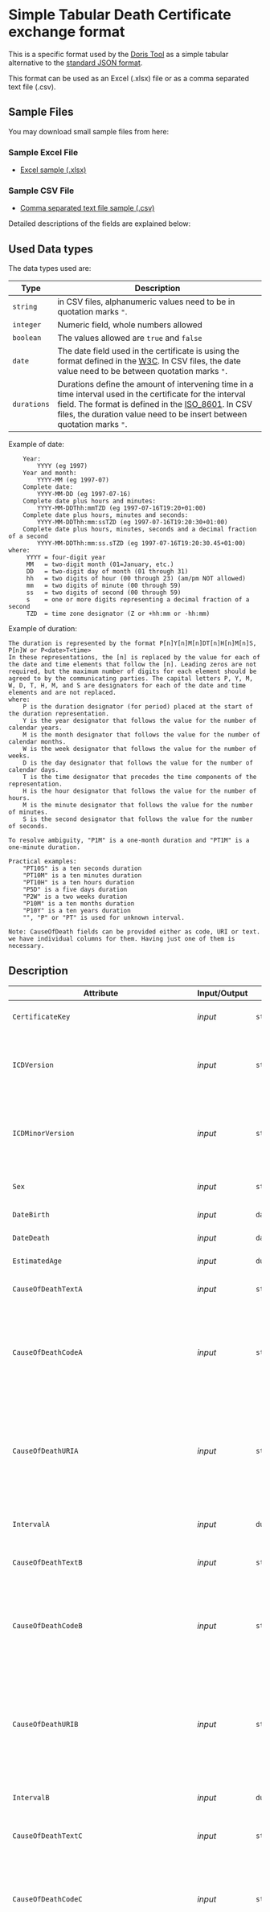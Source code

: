 ﻿# Simple Tabular Death Certificate exchange format

This is a specific format used by the [Doris Tool](https://icd.who.int/doris) as a simple tabular alternative to the [standard JSON format](json-format.md).

This format can be used as an Excel (.xlsx) file or as a comma separated text file (.csv). 

## Sample Files
You may download small sample files from here:
### Sample Excel File
- [Excel sample (.xlsx)](sample.xlsx)

### Sample CSV File
- [Comma separated text file sample (.csv)](sample.csv)

Detailed descriptions of the fields are explained below:

## Used Data types

The data types used are:

| Type | Description |
| --- | --- |
| `string` | in CSV files, alphanumeric values need to be in quotation marks `"`. |
| `integer` | Numeric field, whole numbers allowed |
| `boolean` | The values allowed are `true` and `false` |
| `date` | The date field used in the certificate is using the format defined in the [W3C](https://www.w3.org/TR/NOTE-datetime). In CSV files, the date value need to be between quotation marks `"`. |
| `durations` | Durations define the amount of intervening time in a time interval used in the certificate for the interval field. The format is defined in the [ISO_8601](https://en.wikipedia.org/wiki/ISO_8601#Durations). In CSV files, the duration value need to be insert between quotation marks `"`.|

Example of date:

```
    Year:
        YYYY (eg 1997)  
    Year and month:  
        YYYY-MM (eg 1997-07)  
    Complete date:  
        YYYY-MM-DD (eg 1997-07-16)  
    Complete date plus hours and minutes:  
        YYYY-MM-DDThh:mmTZD (eg 1997-07-16T19:20+01:00)  
    Complete date plus hours, minutes and seconds:  
        YYYY-MM-DDThh:mm:ssTZD (eg 1997-07-16T19:20:30+01:00)  
    Complete date plus hours, minutes, seconds and a decimal fraction of a second  
        YYYY-MM-DDThh:mm:ss.sTZD (eg 1997-07-16T19:20:30.45+01:00)
where:
     YYYY = four-digit year
     MM   = two-digit month (01=January, etc.)
     DD   = two-digit day of month (01 through 31)
     hh   = two digits of hour (00 through 23) (am/pm NOT allowed)
     mm   = two digits of minute (00 through 59)
     ss   = two digits of second (00 through 59)
     s    = one or more digits representing a decimal fraction of a second
     TZD  = time zone designator (Z or +hh:mm or -hh:mm)
```

Example of duration:

```
The duration is represented by the format P[n]Y[n]M[n]DT[n]H[n]M[n]S, P[n]W or P<date>T<time>
In these representations, the [n] is replaced by the value for each of the date and time elements that follow the [n]. Leading zeros are not required, but the maximum number of digits for each element should be agreed to by the communicating parties. The capital letters P, Y, M, W, D, T, H, M, and S are designators for each of the date and time elements and are not replaced.
where:
    P is the duration designator (for period) placed at the start of the duration representation.
    Y is the year designator that follows the value for the number of calendar years.
    M is the month designator that follows the value for the number of calendar months.
    W is the week designator that follows the value for the number of weeks.
    D is the day designator that follows the value for the number of calendar days.
    T is the time designator that precedes the time components of the representation.
    H is the hour designator that follows the value for the number of hours.
    M is the minute designator that follows the value for the number of minutes.
    S is the second designator that follows the value for the number of seconds.

To resolve ambiguity, "P1M" is a one-month duration and "PT1M" is a one-minute duration.

Practical examples:
    "PT10S" is a ten seconds duration
    "PT10M" is a ten minutes duration
    "PT10H" is a ten hours duration
    "P5D" is a five days duration
    "P2W" is a two weeks duration
    "P10M" is a ten months duration
    "P10Y" is a ten years duration
    "", "P" or "PT" is used for unknown interval.
```

```
Note: CauseOfDeath fields can be provided either as code, URI or text. we have individual columns for them. Having just one of them is necessary. 
```

## Description

| Attribute | Input/Output | Type | Description |
| --- | --- | --- | --- |
| `CertificateKey` | _input_ | `string` | Can be used to identify the certificate. |
| `ICDVersion` | _input_ | `string` | Specify the ICD revision used for the coding of the certificate. DORIS currently supports `ICD11`  |
| `ICDMinorVersion` | _input_ | `string` | Specify the ICD minor version used for the coding of the certificate associated to the ICD version. |
| `Sex` | _input_ | `string` | 1: Male, 2: Female, 9: Unknown |
| `DateBirth` | _input_ | `date` | _see date format above_ |
| `DateDeath` | _input_ | `date` | _see date format above_ |
| `EstimatedAge` | _input_ | `durations` | _see durations format above_ |
| `CauseOfDeathTextA` | _input_ | `string` | Cause field A. Textual conditions.  |
| `CauseOfDeathCodeA` | _input_ | `string` | Cause field A. Classification codes comma separated. Its allowed to use post coordination, i.e. “Stem A & Ext 1 / Stem B”.  |
| `CauseOfDeathURIA` | _input_ | `string` | Cause field A. Classification URI comma separated (Used only for ICD-11). Its allowed to use post coordination, i.e. “Stem A & Ext 1 / Stem B”. |
| `IntervalA` | _input_ | `durations` | Time interval from onset to death for Field A.|
| `CauseOfDeathTextB` | _input_ | `string` | Cause field B. Textual conditions. |
| `CauseOfDeathCodeB` | _input_ | `string` | Cause field B. Classification codes comma separated. Its allowed to use post coordination, i.e. “Stem A & Ext 1 / Stem B”. |
| `CauseOfDeathURIB` | _input_ | `string` | Cause field B. Classification URI comma separated (Used only for ICD-11). Its allowed to use post coordination, i.e. “Stem A & Ext 1 / Stem B”. |
| `IntervalB` | _input_ | `durations` | Time interval from onset to death for Field B. |
| `CauseOfDeathTextC` | _input_ | `string` | Cause field C. Textual conditions. |
| `CauseOfDeathCodeC` | _input_ | `string` | Cause field C. Classification codes comma separated. Its allowed to use post coordination, i.e. “Stem A & Ext 1 / Stem B”. |
| `CauseOfDeathURIC` | _input_ | `string` | Cause field C. Classification URI comma separated (Used only for ICD-11). Its allowed to use post coordination, i.e. “Stem A & Ext 1 / Stem B”. |
| `IntervalC` | _input_ | `durations` | Time interval from onset to death for Field C. |
| `CauseOfDeathTextD` | _input_ | `string` | Cause field D. Textual conditions. |
| `CauseOfDeathCodeD` | _input_ | `string` | Cause field D. Classification codes comma separated. Its allowed to use post coordination, i.e. “Stem A & Ext 1 / Stem B”. |
| `CauseOfDeathURID` | _input_ | `string` | Cause field D. Classification URI comma separated (Used only for ICD-11). Its allowed to use post coordination, i.e. “Stem A & Ext 1 / Stem B”. |
| `IntervalD` | _input_ | `durations`  |Time interval from onset to death for Field D. |
| `CauseOfDeathTextE` | _input_ | `string` | Cause field E. Textual conditions. |
| `CauseOfDeathCodeE` | _input_ | `string` | Cause field E. Classification codes comma separated. Its allowed to use post coordination, i.e. “Stem A & Ext 1 / Stem B”. |
| `CauseOfDeathURIE` | _input_ | `string` | Cause field E. Classification URI comma separated (Used only for ICD-11). Its allowed to use post coordination, i.e. “Stem A & Ext 1 / Stem B”. |
| `IntervalE` | _input_ | `durations` | Time interval from onset to death for Field E. |
| `CauseOfDeathTextPart2` | _input_ | `string` | Cause field Part2. Textual conditions. |
| `CauseOfDeathCodePart2` | _input_ | `string` | Cause field Part2. Classification codes comma separated. Its allowed to use post coordination, i.e. “Stem A & Ext 1 / Stem B”. |
| `CauseOfDeathURIPart2` | _input_ | `string` | Cause field Part2. Classification URI comma separated. Its allowed to use post coordination, i.e. “Stem A & Ext 1 / Stem B”. |
| `SurgeryWasPerformed` | _input_ | `integer` | 0: No, 1: Yes, 9: Unknown |
| `SurgeryDate` | _input_ | `date` | _see date format above_ |
| `SurgeryReason` | _input_ | `string` | If yes, specify reason for surgery (disease or condition). |
| `AutopsyWasRequested` | _input_ | `integer` | 0: No, 1: Yes, 9: Unknown |
| `AutopsyFindings` | _input_ | `integer` | 0: No, 1: Yes, 9: Unknown |
| `MannerOfDeath` | _input_ | `integer` | 0: Disease, 1: Accident, 2: Intentional self harm, 3: Assault, 4: Legal intervention, 5: War, 6: Could not be determined, 7: Pending investigation, 9: Unknown |
| `MannerOfDeathDateOfExternalCauseOrPoisoning` | _input_ | `date` | _see date format above_ |
| `MannerOfDeathDescriptionExternalCause` | _input_ | `string` | Description external cause. |
| `MannerOfDeathPlaceOfOccuranceExternalCause` | _input_ | `integer` | 0: At home, 1: Residential institution, 2: School, other institution, public administration area, 3: Sports and athletics area, 4: Street and highway, 5: Trade and service area, 6: Industrial and construction area, 7: Farm, 8: Other place, 9: Unknown |
| `FetalOrInfantDeathMultiplePregnancy` | _input_ | `integer` | 0: No, 1: Yes, 9: Unknown |
| `FetalOrInfantDeathStillborn` | _input_ | `integer` | 0: No, 1: Yes, 9: Unknown |
| `FetalOrInfantDeathDeathWithin24h` | _input_ | `integer` | If death within 24h specify number of hours survived. |
| `FetalOrInfantDeathBirthWeight` | _input_ | `integer` | Birth weight (in grams). |
| `FetalOrInfantDeathPregnancyWeeks` | _input_ | `integer` | Number of completed weeks of pregnancy. |
| `FetalOrInfantDeathAgeMother` | _input_ | `integer` | Age of mother (years). |
| `FetalOrInfantDeathPerinatalDescription` | _input_ | `string` | If death was perinatal, please state condition of mother that affected the fetus and newborn. |
| `MaternalDeathWasPregnant` | _input_ | `integer` | 0: No, 1: Yes, 9: Unknown |
| `MaternalDeathTimeFromPregnancy` | _input_ | `integer` | 0: "At time of death", 1: "Within 42 days before the death", 2: "Between 43 days up to 1 year before death", 3: "One year or more before death", 9: Unknown |
| `MaternalDeathPregnancyContribute` | _input_ | `integer` |  0: No, 1: Yes, 9: Unknown  |
| `UnderlyingCauseOfDeath` | _input_ | `string` | Manually assigned underlying cause of death provided as code (optional)|
| `UnderlyingCauseOfDeathURI` | _input_ | `string` | Manually assigned underlying cause of death provided as a linearization URI (optional) | 
| `Reject` | _output_ | `boolean` | `false` if the computation was able to select the underlying cause of death, `true` otherwise. The computation can fail for multiple reasons (codes not found in the specific linearization, implausibility of the coding, errors of the system.). The reason can be identified in the file logger or rule logger fields. |
| `Report` | _output_ | `string` | Overview of the steps used by the rule engine to select the Underlaying cause of death. |
| `Errors` | _output_ | `string` | Report field used in case errors occur during computation or rule engine has failed the computation. |
| `Warnings` | _output_ | `string` | Report field used in case the rule engine triggered warnings during the computation. |
| `UnderlyingCauseOfDeathComputed` | _output_ | `string` | Underlying cause of death computed by the system as code. (stem code only) |
| `UnderlyingCauseOfDeathComputedURI` | _output_ | `string` | Underlying cause of death computed by the system as URI (stem code only)|
| `UnderlyingCauseOfDeathComputedComplete` | _output_ | `string` | Underlying cause of death computed by the system (may include postcoordination combination)|
| `UnderlyingCauseOfDeathComputedCompleteURI` | _output_ | `string` | Underlying cause of death computed by the system as linearization URI (may include postcoordination combination) |


